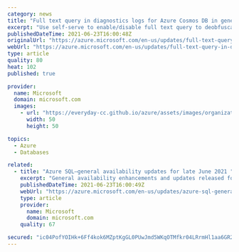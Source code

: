 ```yaml
---
category: news
title: "Full text query in diagnostics logs for Azure Cosmos DB in general availability"
excerpt: "Use self-serve to enable/disable full text query to deobfuscate your queries in diagnostic logs with the full-text query for Azure Cosmos DB feature."
publishedDateTime: 2021-06-23T16:00:48Z
originalUrl: "https://azure.microsoft.com/en-us/updates/full-text-query-in-diagnostics-logs-for-azure-cosmos-db-in-general-availability/"
webUrl: "https://azure.microsoft.com/en-us/updates/full-text-query-in-diagnostics-logs-for-azure-cosmos-db-in-general-availability/"
type: article
quality: 80
heat: 102
published: true

provider:
  name: Microsoft
  domain: microsoft.com
  images:
    - url: "https://everyday-cc.github.io/azure/assets/images/organizations/microsoft.com-50x50.jpg"
      width: 50
      height: 50

topics:
  - Azure
  - Databases

related:
  - title: "Azure SQL—general availability updates for late June 2021 "
    excerpt: "General availability enhancements and updates released for Azure SQL in late June 2021"
    publishedDateTime: 2021-06-23T16:00:49Z
    webUrl: "https://azure.microsoft.com/en-us/updates/azure-sql-general-availability-updates-for-late-june-2021/"
    type: article
    provider:
      name: Microsoft
      domain: microsoft.com
    quality: 67

secured: "ic04PofYOIHk+6Ff4kok6MZptKgGL0PUwJmd5WKqOTMfkr04LRrmHl1aa6GR2zUxGF0/k61K8F3T1meIvnfungQISrYdfV27LIjJCEOFfyKUyblFzbQfF5vftYS5MTtEBo6L23s6cwFiZfcYEgQECLLqeEN9bx8RQ1oMv0LjR29BMvt67aPJkxcTxQgRil9pEp7B/ag9toPS2ElmlMnMzcDuhywI3F/9SC/OnHGUvEDaL8S56ork05cyPk8x+P/lHFJGj8k6qYuCuArrMlD0nKQTZzQI8JTspq4Wxk6IoC0UwBMM+Tov/KGNVHlzlzQ5x+wPZo/D6CtOAzS8jOEv38WQzNTSVjFOchltwAGI7Kw=;BESoyt1p888qlHOrunfbtQ=="
---
```


